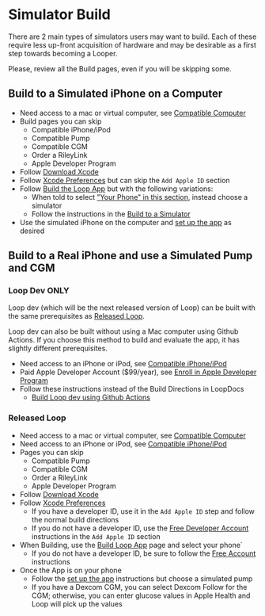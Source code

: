 # Simulator Build

There are 2 main types of simulators users may want to build. Each of these require less up-front acquisition of hardware and may be desirable as a first step towards becoming a Looper.

Please, review all the Build pages, even if you will be skipping some.

## Build to a Simulated iPhone on a Computer

* Need access to a mac or virtual computer, see [Compatible Computer](../build/step1.md)
* Build pages you can skip
    * Compatible iPhone/iPod
    * Compatible Pump
    * Compatible CGM
    * Order a RileyLink
    * Apple Developer Program
* Follow [Download Xcode](../build/step8.md)
* Follow [Xcode Preferences](../build/step9.md) but can skip the `Add Apple ID` section
* Follow [Build the Loop App](../build/step14.md) but with the following variations:
    * When told to select ["Your Phone" in this section](../build/step14.md#select-loop-workspace-and-your-phone), instead choose a simulator
    * Follow the instructions in the [Build to a Simulator](../build/step14.md#build-to-a-simulator)
* Use the simulated iPhone on the computer and [set up the app](../operation/overview.md) as desired

## Build to a Real iPhone and use a Simulated Pump and CGM

### Loop Dev ONLY

Loop dev (which will be the next released version of Loop) can be built with the same prerequisites as [Released Loop](#released-loop).

Loop dev can also be built without using a Mac computer using Github Actions. If you choose this method to build and evaluate the app, it has slightly different prerequisites.

* Need access to an iPhone or iPod, see [Compatible iPhone/iPod](../build/step2.md)
* Paid Apple Developer Account ($99/year), see [Enroll in Apple Developer Program](../build/step6.md)
* Follow these instructions instead of the Build Directions in LoopDocs
    * [Build Loop dev using Github Actions](../build/build-select-dev.md#build-loop-dev-using-github-actions)

### Released Loop

* Need access to a mac or virtual computer, see [Compatible Computer](../build/step1.md)
* Need access to an iPhone or iPod, see [Compatible iPhone/iPod](../build/step2.md)
* Pages you can skip
    * Compatible Pump
    * Compatible CGM
    * Order a RileyLink
    * Apple Developer Program
* Follow [Download Xcode](../build/step8.md)
* Follow [Xcode Preferences](../build/step9.md)
    * If you have a developer ID, use it in the `Add Apple ID` step and follow the normal build directions
    * If you do not have a developer ID, use the [Free Developer Account](../build/step9.md#free-developer-account) instructions in the `Add Apple ID` section
* When Building, use the [Build Loop App](../build/step14.md) page and select your phone`
    * If you do not have a developer ID, be sure to follow the [Free Account](../build/step14.md#free-account) instructions
* Once the App is on your phone
    * Follow the [set up the app](../operation/overview.md) instructions but choose a simulated pump
    * If you have a Dexcom CGM, you can select Dexcom Follow for the CGM; otherwise, you can enter glucose values in Apple Health and Loop will pick up the values

